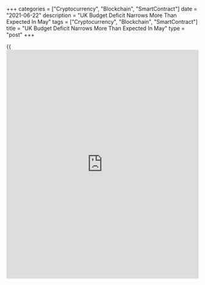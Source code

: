 +++
categories = ["Cryptocurrency", "Blockchain", "SmartContract"]
date = "2021-06-22"
description = "UK Budget Deficit Narrows More Than Expected In May"
tags = ["Cryptocurrency", "Blockchain", "SmartContract"]
title = "UK Budget Deficit Narrows More Than Expected In May"
type = "post"
+++

{{<iframe id="large-banner" src="https://www.bounty.group/#slide=28.0" width="100%" height="600" scrolling="no" style="border: 0px solid rgb(216, 221, 230); border-radius: 3px;">}}

The UK budget deficit narrowed more-than-expected in May from the last
year as the government receipts increased amid falling expenditure, data
from the Office for National Statistics showed on Tuesday.

Public sector net borrowing decreased to GBP 24.33 billion in May from
GBP 43.76 billion in the previous year. The deficit was also below the
economists' forecast of GBP 26.1 billion.

Nonetheless, this was the second highest May borrowing since records
began in 1993.

At GBP 56.9 billion, government receipts were up GBP 7.5 billion or 15.2
percent, while central government bodies spent GBP 81.8 billion, down
11.7 percent annually.

May's public finances figures suggest the strong economic recovery is
starting to feed through into lower government borrowing, Thomas Pugh,
an economist at Capital Economics, said. This reinforces the assessment
that the tax hikes and spending cuts that most fear may be avoided.

In the financial year-to-May, PSNB was estimated at GBP 53.4 billion,
the second-highest financial year-to-May borrowing since monthly records
began in 1993 and was GBP 37.7 billion less than in the same period last
year.

Excluding banks, public sector net debt came in at GBP 2,195.8 billion
at the end of May, or around 99.2 percent of GDP, the highest ratio
since the 99.5 percent recorded in March 1962.

For comments and feedback [contact](https://www.playgroundfx.com/contact/): editorial@rtt[news](https://www.letsplayfx.com/blog/forex-news-website/).com

[Economic News][1]

 **What parts of the world are seeing the best (and worst) economic
performances lately? Click[here][2] to check out our [Econ Scorecard][2]
and find out! See up-to-the-moment [ranking](https://www.playgroundfx.com/blog/crypto-exchange-ranking/)s for the best and worst
performers in [GDP][3], [unemployment rate][4], [inflation][5] and much
more.**

   1. www.rtt[news](https://www.letsplayfx.com/blog/forex-news-website/).com/Content/EconomicNews.aspx
   2. www.rtt[news](https://www.letsplayfx.com/blog/forex-news-website/).com/economic-scorecard/world-rank/unemployment-rate/highest-performance.aspx
   3. www.rtt[news](https://www.letsplayfx.com/blog/forex-news-website/).com/economic-scorecard/world-rank/GDP/highest-performance.aspx
   4. www.rtt[news](https://www.letsplayfx.com/blog/forex-news-website/).com/economic-scorecard/world-rank/unemployment-rate/lowest-performance.aspx
   5. www.rtt[news](https://www.letsplayfx.com/blog/forex-news-website/).com/economic-scorecard/world-rank/CPI/highest-performance.aspx